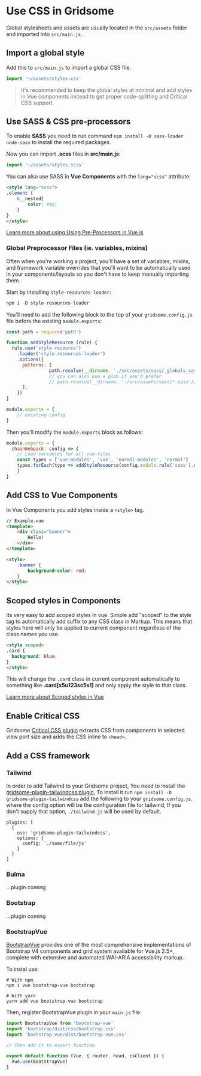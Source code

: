 # Use CSS in Gridsome
Global stylesheets and assets are usually located in the `src/assets` folder and imported into `src/main.js`.

## Import a global style
Add this to `src/main.js` to import a global CSS file.

```js
import '~/assets/styles.css'
```

> It's recommended to keep the global styles at minimal and add styles in Vue components instead to get proper code-splitting and Critical CSS support.


## Use SASS & CSS pre-processors
To enable **SASS** you need to run command `npm install -D sass-loader node-sass` to install the required packages.

Now you can import **.scss** files in **src/main.js**:

```js
import '~/assets/styles.scss'
```

You can also use SASS in **Vue Components** with the `lang="scss"` attribute:
```html
<style lang="scss">
.element {
	&__nested{
		color: Yay;
	}
}
</style>
```

[Learn more about using Using Pre-Processors in Vue.js](https://vue-loader.vuejs.org/guide/pre-processors.html)

### Global Preprocessor Files (ie. variables, mixins)
Often when you're working a project, you'll have a set of variables, mixins, and framework variable overrides that you'll want to be automatically used in your components/layouts so you don't have to keep manually importing them.

Start by installing `style-resources-loader`:

```js
npm i -D style-resources-loader
```

You'll need to add the following block to the top of your `gridsome.config.js` file before the existing `module.exports`:

```js
const path = require('path')

function addStyleResource (rule) {
  rule.use('style-resource')
    .loader('style-resources-loader')
    .options({
      patterns: [
				path.resolve(__dirname, './src/assets/sass/_globals.sass'),
				// you can also use a glob if you'd prefer
				// path.resolve(__dirname, './src/assets/sass/*.sass'),
      ],
    })
}

module.exports = {
	// existing config
}
```

Then you'll modify the `module.exports` block as follows:

```js
module.exports = {
  chainWebpack: config => {
    // Load variables for all vue-files
    const types = ['vue-modules', 'vue', 'normal-modules', 'normal']
    types.forEach(type => addStyleResource(config.module.rule('sass').oneOf(type)))
	}
}
```

## Add CSS to Vue Components
In Vue Components you add styles inside a `<style>` tag.

```html
// Example.vue
<template>
	<div class="banner">
		Hello!
	</div>
</template>

<style>
	.banner {
		background-color: red;
	}
</style>
```

## Scoped styles in Components

Its very easy to add scoped styles in vue. Simple add "scoped" to the style tag to automatically add suffix to any CSS class in Markup. This means that styles here will only be applied to current component regardless of the class names you use.

```html
<style scoped>
.card {
  background: blue;
}
</style>
```

This will change the `.card` class in current component automatically to something like **.card[x5u123sc5s1]** and only apply the style to that class.

[Learn more about Scoped styles in Vue](https://vue-loader.vuejs.org/guide/scoped-css.html)

## Enable Critical CSS

Gridsome [Critical CSS plugin](/plugins/@gridsome/plugin-critical) extracts CSS from components in selected view port size and adds the CSS inline to `<head>`.


## Add a CSS framework

### Tailwind
In order to add Tailwind to your Gridsome project, You need to install the [gridsome-plugin-tailwindcss plugin](https://www.npmjs.com/package/gridsome-plugin-tailwindcss), To install it run `npm install -D gridsome-plugin-tailwindcss` add the following to your `gridsome.config.js`. where the config option will be the configuration file for tailwind, If you don't supply that option, `./tailwind.js` will be used by default.

```
plugins: [
  {
    use: 'gridsome-plugin-tailwindcss',
    options: {
      config: './some/file/js'
    }
  }
]
```

### Bulma
...plugin coming


### Bootstrap
...plugin coming

### BootstrapVue
[BootstrapVue](https://bootstrap-vue.js.org/) provides one of the most comprehensive implementations of Bootstrap V4 components and grid system available for Vue.js 2.5+, complete with extensive and automated WAI-ARIA accessibility markup.

To instal use:

```
# With npm
npm i vue bootstrap-vue bootstrap

# With yarn
yarn add vue bootstrap-vue bootstrap
```

Then, register BootstrapVue plugin in your `main.js` file:

```js
import BootstrapVue from 'bootstrap-vue'
import 'bootstrap/dist/css/bootstrap.css'
import 'bootstrap-vue/dist/bootstrap-vue.css'

// Then add it to export function

export default function (Vue, { router, head, isClient }) {
  Vue.use(BootstrapVue)
}
```
